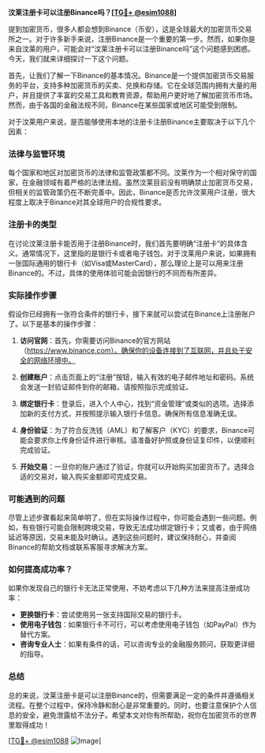 **汶莱注册卡可以注册Binance吗？[[TG💪+ @esim1088](https://t.me/s/esim1088)]**

提到加密货币，很多人都会想到Binance（币安），这是全球最大的加密货币交易所之一。对于许多新手来说，注册Binance是一个重要的第一步。然而，如果你是来自汶莱的用户，可能会对“汶莱注册卡可以注册Binance吗”这个问题感到困惑。今天，我们就来详细探讨一下这个问题。

首先，让我们了解一下Binance的基本情况。Binance是一个提供加密货币交易服务的平台，支持多种加密货币的买卖、兑换和存储。它在全球范围内拥有大量的用户，并且提供了丰富的交易工具和教育资源，帮助用户更好地了解加密货币市场。然而，由于各国的金融法规不同，Binance在某些国家或地区可能受到限制。

对于汶莱用户来说，是否能够使用本地的注册卡注册Binance主要取决于以下几个因素：

### 法律与监管环境

每个国家和地区对加密货币的法律和监管政策都不同。汶莱作为一个相对保守的国家，在金融领域有着严格的法律法规。虽然汶莱目前没有明确禁止加密货币交易，但相关的监管政策仍在不断完善中。因此，Binance是否允许汶莱用户注册，很大程度上取决于Binance对其全球用户的合规性要求。

### 注册卡的类型

在讨论汶莱注册卡能否用于注册Binance时，我们首先要明确“注册卡”的具体含义。通常情况下，这里指的是银行卡或者电子钱包。对于汶莱用户来说，如果拥有一张国际通用的银行卡（如Visa或MasterCard），那么理论上是可以用来注册Binance的。不过，具体的使用体验可能会因银行的不同而有所差异。

### 实际操作步骤

假设你已经拥有一张符合条件的银行卡，接下来就可以尝试在Binance上注册账户了。以下是基本的操作步骤：

1. **访问官网**：首先，你需要访问Binance的官方网站（https://www.binance.com）。确保你的设备连接到了互联网，并且处于安全的网络环境中。
   
2. **创建账户**：点击页面上的“注册”按钮，输入有效的电子邮件地址和密码。系统会发送一封验证邮件到你的邮箱，请按照指示完成验证。

3. **绑定银行卡**：登录后，进入个人中心，找到“资金管理”或类似的选项。选择添加新的支付方式，并按照提示输入银行卡信息。确保所有信息准确无误。

4. **身份验证**：为了符合反洗钱（AML）和了解客户（KYC）的要求，Binance可能会要求你上传身份证件进行审核。请准备好护照或身份证复印件，以便顺利完成验证。

5. **开始交易**：一旦你的账户通过了验证，你就可以开始购买加密货币了。选择合适的交易对，输入购买金额即可完成交易。

### 可能遇到的问题

尽管上述步骤看起来简单明了，但在实际操作过程中，你可能会遇到一些问题。例如，有些银行可能会限制跨境交易，导致无法成功绑定银行卡；又或者，由于网络延迟等原因，交易未能及时确认。遇到这些问题时，建议保持耐心，并查阅Binance的帮助文档或联系客服寻求解决方案。

### 如何提高成功率？

如果你发现自己的银行卡无法正常使用，不妨考虑以下几种方法来提高注册成功率：

- **更换银行卡**：尝试使用另一张支持国际交易的银行卡。
- **使用电子钱包**：如果银行卡不可行，可以考虑使用电子钱包（如PayPal）作为替代方案。
- **咨询专业人士**：如果有条件的话，可以咨询专业的金融服务顾问，获取更详细的指导。

### 总结

总的来说，汶莱注册卡是可以注册Binance的，但需要满足一定的条件并遵循相关流程。在整个过程中，保持冷静和耐心是非常重要的。同时，也要注意保护个人信息的安全，避免泄露给不法分子。希望本文对你有所帮助，祝你在加密货币的世界里取得成功！

[[TG💪+ @esim1088](https://t.me/s/esim1088) ![Image](https://i.postimg.cc/4NQfJmqS/Snipaste-2025-05-13-00-14-12.png)]